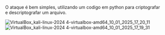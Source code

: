 O ataque é bem simples, utilizando um codigo em python para criptografar e descriptografar um arquivo.

![VirtualBox_kali-linux-2024 4-virtualbox-amd64_10_01_2025_17_20_11](https://github.com/user-attachments/assets/2bea3739-7462-4166-9942-d2dd3cbcc7bc)
![VirtualBox_kali-linux-2024 4-virtualbox-amd64_10_01_2025_17_19_31](https://github.com/user-attachments/assets/10f0110d-4fbd-46a9-abb7-1db9205aee9e)
